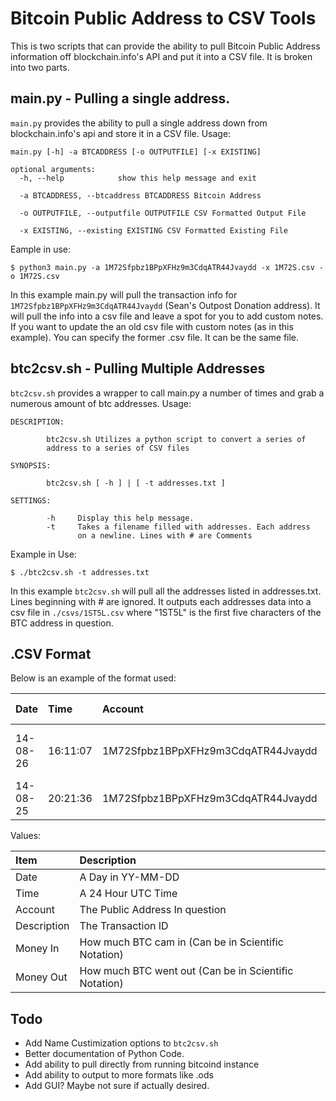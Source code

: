 # Bitcoin Public Address to CSV Tools

This is two scripts that can provide the ability to pull Bitcoin Public Address information off blockchain.info's API and put it into a CSV file. It is broken into two parts.

## main.py - Pulling a single address.

```main.py``` provides the ability to pull a single address down from blockchain.info's api and store it in a CSV file. Usage:

```
main.py [-h] -a BTCADDRESS [-o OUTPUTFILE] [-x EXISTING]

optional arguments:
  -h, --help            show this help message and exit
  
  -a BTCADDRESS, --btcaddress BTCADDRESS Bitcoin Address 
  
  -o OUTPUTFILE, --outputfile OUTPUTFILE CSV Formatted Output File
  
  -x EXISTING, --existing EXISTING CSV Formatted Existing File
```

Eample in use:

```
$ python3 main.py -a 1M72Sfpbz1BPpXFHz9m3CdqATR44Jvaydd -x 1M72S.csv -o 1M72S.csv
```

In this example main.py will pull the transaction info for ```1M72Sfpbz1BPpXFHz9m3CdqATR44Jvaydd``` (Sean's Outpost Donation address). It will pull the info into a csv file and leave a spot for you to add custom notes. If you want to update the an old csv file with custom notes (as in this example). You can specify the former .csv file. It can be the same file.

## btc2csv.sh - Pulling Multiple Addresses

```btc2csv.sh``` provides a wrapper to call main.py a number of times and grab a numerous amount of btc addresses. Usage:

```
DESCRIPTION:

        btc2csv.sh Utilizes a python script to convert a series of
        address to a series of CSV files

SYNOPSIS:

        btc2csv.sh [ -h ] | [ -t addresses.txt ]

SETTINGS:

        -h     Display this help message.
        -t     Takes a filename filled with addresses. Each address
               on a newline. Lines with # are Comments
```

Example in Use:

```
$ ./btc2csv.sh -t addresses.txt
```

In this example ```btc2csv.sh``` will pull all the addresses listed in addresses.txt. Lines beginning with # are ignored. It outputs each addresses data into a csv file in ```./csvs/1ST5L.csv``` where "1ST5L" is the first five characters of the BTC address in question.

## .CSV Format

Below is an example of the format used:

| Date | Time | Account | Description | Money In | Money Out | Notes |
|:-----|:-----|:--------|:------------|:---------|:----------|:------|
| 14-08-26 | 16:11:07 | 1M72Sfpbz1BPpXFHz9m3CdqATR44Jvaydd | 73cfc9a5456b6e1904e2905dab07e6e9377af66c10d825f81eee93a877f4b5ef | 0.001 | 0.0 | Sample Manual Added Note |
| 14-08-25 | 20:21:36 | 1M72Sfpbz1BPpXFHz9m3CdqATR44Jvaydd | fb0b14980194671725341b5998ebb47a036652bff61d90436ec0dd01e4e1b162 | 0.0 | 0.17760045 |  |

Values:

| Item | Description |
|:-----|:------------|
| Date | A Day in YY-MM-DD |
| Time | A 24 Hour UTC Time|
| Account | The Public Address In question |
| Description | The Transaction ID |
| Money In | How much BTC cam in (Can be in Scientific Notation)| 
| Money Out | How much BTC went out (Can be in Scientific Notation)|


## Todo

* Add Name Custimization options to ```btc2csv.sh```
* Better documentation of Python Code.
* Add ability to pull directly from running bitcoind instance
* Add ability to output to more formats like .ods
* Add GUI? Maybe not sure if actually desired.